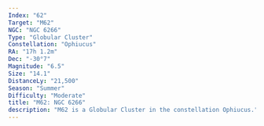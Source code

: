 ```yaml
---
Index: "62"
Target: "M62"
NGC: "NGC 6266"
Type: "Globular Cluster"
Constellation: "Ophiucus"
RA: "17h 1.2m"
Dec: "-30°7"
Magnitude: "6.5"
Size: "14.1"
DistanceLy: "21,500"
Season: "Summer"
Difficulty: "Moderate"
title: "M62: NGC 6266"
description: "M62 is a Globular Cluster in the constellation Ophiucus."
---
```

